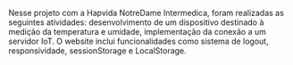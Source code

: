 Nesse projeto com a Hapvida NotreDame Intermedica, foram realizadas as seguintes atividades: desenvolvimento de um dispositivo destinado à medição da temperatura e umidade, implementação da conexão a um servidor IoT. O website inclui funcionalidades como sistema de logout, responsividade, sessionStorage e LocalStorage.
